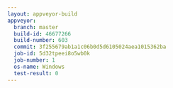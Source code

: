 ```yaml
---
layout: appveyor-build
appveyor:
  branch: master
  build-id: 46677266
  build-number: 603
  commit: 3f255679ab1a1c06b0d5d6105024aea1015362ba
  job-id: 5d32tpeei8o5wb0k
  job-number: 1
  os-name: Windows
  test-result: 0
---
```

